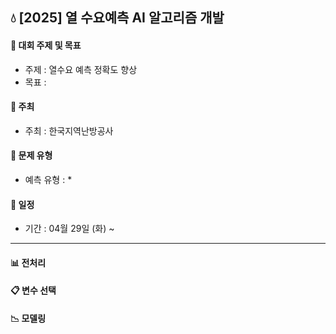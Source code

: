## :droplet: [2025] 열 수요예측 AI 알고리즘 개발

#### 📌 대회 주제 및 목표
* 주제 : 열수요 예측 정확도 향상
* 목표 : 
 
#### 📌 주최
* 주최 : 한국지역난방공사

#### 📌 문제 유형 
* 예측 유형 :
  * 

#### 📌 일정
* 기간 : 04월 29일 (화) ~ 
---
#### :bar_chart: 전처리 

#### :clipboard: 변수 선택

#### :chart_with_downwards_trend: 모델링
